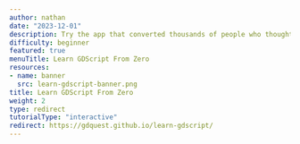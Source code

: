```yaml
---
author: nathan
date: "2023-12-01"
description: Try the app that converted thousands of people who thought they couldn't code. Learn Godot's friendly programming language in this free and open-source interactive course that runs directly in the browser! No login required.
difficulty: beginner
featured: true
menuTitle: Learn GDScript From Zero
resources:
- name: banner
  src: learn-gdscript-banner.png
title: Learn GDScript From Zero
weight: 2
type: redirect
tutorialType: "interactive"
redirect: https://gdquest.github.io/learn-gdscript/
---
```

